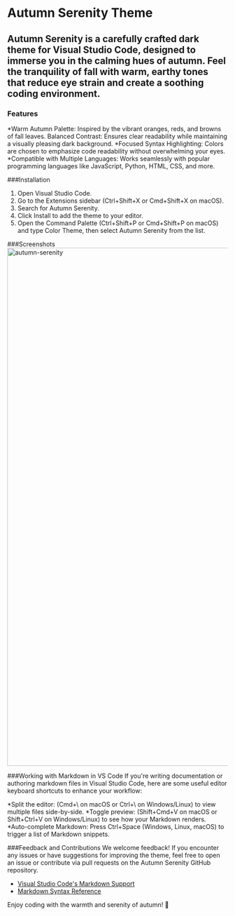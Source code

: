 # Autumn Serenity Theme

## Autumn Serenity is a carefully crafted dark theme for Visual Studio Code, designed to immerse you in the calming hues of autumn. Feel the tranquility of fall with warm, earthy tones that reduce eye strain and create a soothing coding environment.

### Features
*Warm Autumn Palette: Inspired by the vibrant oranges, reds, and browns of fall leaves.
Balanced Contrast: Ensures clear readability while maintaining a visually pleasing dark background.
*Focused Syntax Highlighting: Colors are chosen to emphasize code readability without overwhelming your eyes.
*Compatible with Multiple Languages: Works seamlessly with popular programming languages like JavaScript, Python, HTML, CSS, and more.

###Installation
1. Open Visual Studio Code.
2. Go to the Extensions sidebar (Ctrl+Shift+X or Cmd+Shift+X on macOS).
3. Search for Autumn Serenity.
4. Click Install to add the theme to your editor.
5. Open the Command Palette (Ctrl+Shift+P or Cmd+Shift+P on macOS) and type Color Theme, then select Autumn Serenity from the list.

###Screenshots
<img width="1182" alt="autumn-serenity" src="https://github.com/user-attachments/assets/af6c2f4e-51a8-463d-aafa-48fb3ab52934">

###Working with Markdown in VS Code
If you're writing documentation or authoring markdown files in Visual Studio Code, here are some useful editor keyboard shortcuts to enhance your workflow:

*Split the editor: (Cmd+\ on macOS or Ctrl+\ on Windows/Linux) to view multiple files side-by-side.
*Toggle preview: (Shift+Cmd+V on macOS or Shift+Ctrl+V on Windows/Linux) to see how your Markdown renders.
*Auto-complete Markdown: Press Ctrl+Space (Windows, Linux, macOS) to trigger a list of Markdown snippets.

###Feedback and Contributions
We welcome feedback! If you encounter any issues or have suggestions for improving the theme, feel free to open an issue or contribute via pull requests on the Autumn Serenity GitHub repository.

* [Visual Studio Code's Markdown Support](http://code.visualstudio.com/docs/languages/markdown)
* [Markdown Syntax Reference](https://help.github.com/articles/markdown-basics/)

Enjoy coding with the warmth and serenity of autumn! 🍂


